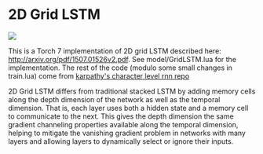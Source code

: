 # 2D Grid LSTM

![](https://github.com/coreylynch/grid-lstm/blob/master/grid-lstm.png)

This is a Torch 7 implementation of 2D grid LSTM described here: http://arxiv.org/pdf/1507.01526v2.pdf. See model/GridLSTM.lua for the implementation. The rest of the code (modulo some small changes in train.lua) come from [karpathy's character level rnn repo](https://github.com/karpathy/char-rnn)

2D Grid LSTM differs from traditional stacked LSTM by adding memory cells along the depth dimension of the network as well as the temporal dimension. That is, each layer uses both a hidden state and a memory cell to communicate to the next. This gives the depth dimension the same gradient channeling properties available along the temporal dimension, helping to mitigate the vanishing gradient problem in networks with many layers and allowing layers to dynamically select or ignore their inputs.
